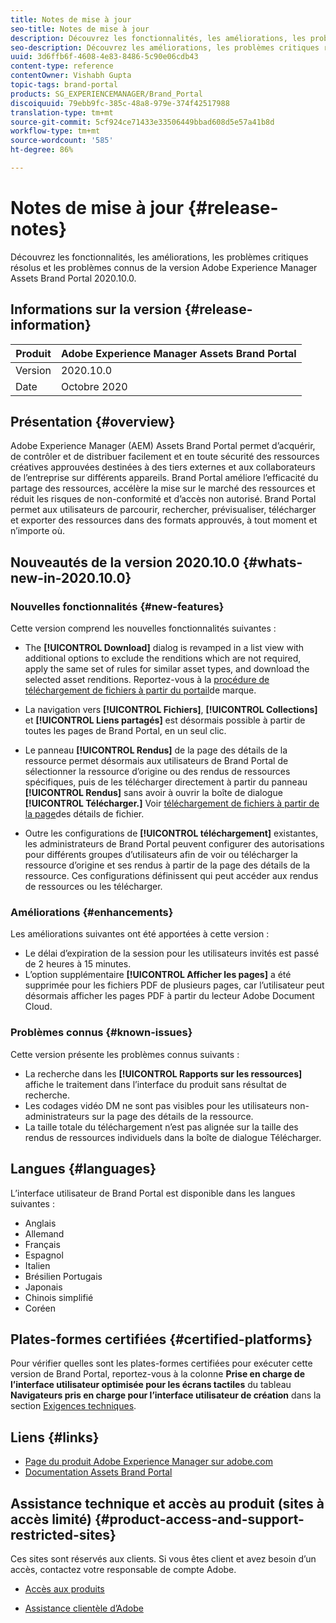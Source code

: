 ```yaml
---
title: Notes de mise à jour
seo-title: Notes de mise à jour
description: Découvrez les fonctionnalités, les améliorations, les problèmes critiques résolus et les problèmes connus de la version Adobe Experience Manager Assets Brand Portal 2020.10.0.
seo-description: Découvrez les améliorations, les problèmes critiques résolus et les problèmes connus de la version Adobe Experience Manager Assets Brand Portal 2020.10.0.
uuid: 3d6ffb6f-4608-4e83-8486-5c90e06cdb43
content-type: reference
contentOwner: Vishabh Gupta
topic-tags: brand-portal
products: SG_EXPERIENCEMANAGER/Brand_Portal
discoiquuid: 79ebb9fc-385c-48a8-979e-374f42517988
translation-type: tm+mt
source-git-commit: 5cf924ce71433e33506449bbad608d5e57a41b8d
workflow-type: tm+mt
source-wordcount: '585'
ht-degree: 86%

---
```



# Notes de mise à jour {#release-notes}

Découvrez les fonctionnalités, les améliorations, les problèmes critiques résolus et les problèmes connus de la version Adobe Experience Manager Assets Brand Portal 2020.10.0.

## Informations sur la version {#release-information}

| Produit | Adobe Experience Manager Assets Brand Portal |
|---|---|
| Version | 2020.10.0 |
| Date | Octobre 2020 |

## Présentation {#overview}

Adobe Experience Manager (AEM) Assets Brand Portal permet d’acquérir, de contrôler et de distribuer facilement et en toute sécurité des ressources créatives approuvées destinées à des tiers externes et aux collaborateurs de l’entreprise sur différents appareils. Brand Portal améliore l’efficacité du partage des ressources, accélère la mise sur le marché des ressources et réduit les risques de non-conformité et d’accès non autorisé. Brand Portal permet aux utilisateurs de parcourir, rechercher, prévisualiser, télécharger et exporter des ressources dans des formats approuvés, à tout moment et n’importe où.

## Nouveautés de la version 2020.10.0 {#whats-new-in-2020.10.0}

### Nouvelles fonctionnalités {#new-features}

Cette version comprend les nouvelles fonctionnalités suivantes :

* The **[!UICONTROL Download]** dialog is revamped in a list view with additional options to exclude the renditions which are not required, apply the same set of rules for similar asset types, and download the selected asset renditions. Reportez-vous à la [procédure de téléchargement de fichiers à partir du portail](https://docs.adobe.com/content/help/en/experience-manager-brand-portal/using/download/brand-portal-download-assets.html#download-assets)de marque.

<!--
* The new **[!UICONTROL Download]** dialog now appears with all the renditions of the selected assets or folders containing assets in a list view, wherein the Brand Portal users can apply same set of renditions for similar asset types and download the selected asset renditions. 
-->

* La navigation vers **[!UICONTROL Fichiers]**, **[!UICONTROL Collections]** et **[!UICONTROL Liens partagés]** est désormais possible à partir de toutes les pages de Brand Portal, en un seul clic.

* Le panneau **[!UICONTROL Rendus]** de la page des détails de la ressource permet désormais aux utilisateurs de Brand Portal de sélectionner la ressource d’origine ou des rendus de ressources spécifiques, puis de les télécharger directement à partir du panneau **[!UICONTROL Rendus]** sans avoir à ouvrir la boîte de dialogue **[!UICONTROL Télécharger.]** Voir [téléchargement de fichiers à partir de la page](https://docs.adobe.com/content/help/en/experience-manager-brand-portal/using/download/brand-portal-download-assets.html#download-assets-from-asset-details-page)des détails de fichier.

<!--
Brand Portal users can exclude specific renditions which are not required and directly download the original asset and its renditions from the **[!UICONTROL Renditions]** panel on the asset details page. 
-->

* Outre les configurations de **[!UICONTROL téléchargement]** existantes, les administrateurs de Brand Portal peuvent configurer des autorisations pour différents groupes d’utilisateurs afin de voir ou télécharger la ressource d’origine et ses rendus à partir de la page des détails de la ressource. [](https://docs.adobe.com/content/help/en/experience-manager-brand-portal/using/download/brand-portal-download-assets.html#configure-download-permissions) Ces configurations définissent qui peut accéder aux rendus de ressources ou les télécharger.

### Améliorations {#enhancements}

Les améliorations suivantes ont été apportées à cette version :

* Le délai d’expiration de la session pour les utilisateurs invités est passé de 2 heures à 15 minutes.
* L’option supplémentaire **[!UICONTROL Afficher les pages]** a été supprimée pour les fichiers PDF de plusieurs pages, car l’utilisateur peut désormais afficher les pages PDF à partir du lecteur Adobe Document Cloud.


<!--
### Critical Issues Fixed {#critical-issues-fixed}

This release includes fixes to the following critical issue:

* The users are not able to view the PDF pages if the PDF contains sub assets.
-->

### Problèmes connus {#known-issues}

Cette version présente les problèmes connus suivants :

* La recherche dans les **[!UICONTROL Rapports sur les ressources]** affiche le traitement dans l’interface du produit sans résultat de recherche.
* Les codages vidéo DM ne sont pas visibles pour les utilisateurs non-administrateurs sur la page des détails de la ressource.
* La taille totale du téléchargement n’est pas alignée sur la taille des rendus de ressources individuels dans la boîte de dialogue Télécharger.



<!--
* Download Settings configuration to configure asset download from Brand Portal. Fast download, custom renditions, and system renditions are the available configurations. 
-->

<!--
* Document Viewer has been introduced to enhance the PDF viewing experience. New options are available for viewing the PDF files in Brand Portal.

* Advances in the asset download process which improves the Brand Portal user experience while [downloading assets from Brand Portal](brand-portal-download-assets.md). Brand Portal administrators can configure **[!UICONTROL Fast Download]**, **[!UICONTROL Custom Renditions]**, and **[!UICONTROL System Renditions]** from the **[!UICONTROL Download]** settings. 

For details, see [what's new in Brand Portal 6.4.7](whats-new.md). 

### Critical Issues Fixed {#critical-issues-fixed-647}

This release includes fixes to the following critical issues:

* The viewer users are not permitted to share link for collections but the option to share is visible to them on the product interface.

* The **[!UICONTROL Download]** button on the options bar does not list all the licensed assets of the selected folder.

* The search takes longer to show the results for certain keywords.

* The **[!UICONTROL Agree]** and **[!UICONTROL Disagree]** check boxes does not appear on bulk selection of licensed and unlicensed assets during download.

* Filter-based search shows processing on the product interface with no search result. 

* The assets do not download from share link if the shared folder contains numerous and large assets.


### Known Issues {#known-issues-647}

This release includes the following known issues:

* If multiple assets are selected, license text does not appear on clicking Terms and Conditions on the license agreement page during download using share link.   

-->

## Langues {#languages}

L’interface utilisateur de Brand Portal est disponible dans les langues suivantes :

* Anglais
* Allemand
* Français
* Espagnol
* Italien
* Brésilien Portugais
* Japonais
* Chinois simplifié
* Coréen

## Plates-formes certifiées {#certified-platforms}

Pour vérifier quelles sont les plates-formes certifiées pour exécuter cette version de Brand Portal, reportez-vous à la colonne **Prise en charge de l’interface utilisateur optimisée pour les écrans tactiles** du tableau **Navigateurs pris en charge pour l’interface utilisateur de création** dans la section [Exigences techniques](https://helpx.adobe.com/fr/experience-manager/6-4/sites/deploying/using/technical-requirements.html).

## Liens {#links}

* [Page du produit Adobe Experience Manager sur adobe.com](http://www.adobe.com/fr/marketing-cloud/experience-manager.html)
* [Documentation Assets Brand Portal](https://helpx.adobe.com/fr/experience-manager/brand-portal/user-guide.html)

## Assistance technique et accès au produit (sites à accès limité) {#product-access-and-support-restricted-sites}

Ces sites sont réservés aux clients. Si vous êtes client et avez besoin d’un accès, contactez votre responsable de compte Adobe.

<!--
* [https://daycare.day.com](https://daycare.day.com) 
-->

* [Accès aux produits](https://login.marketing.adobe.com)

* [Assistance clientèle d’Adobe](https://helpx.adobe.com/fr/contact.html)
